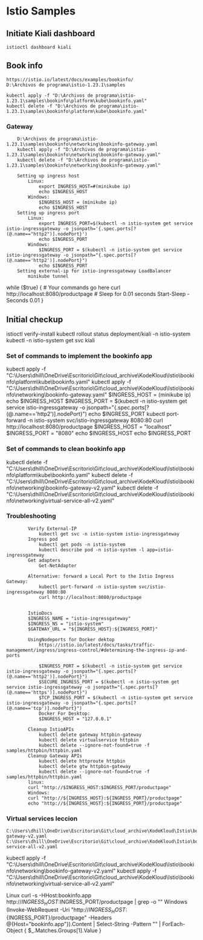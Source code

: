 # Istio Samples 

## Initiate Kiali dashboard
    istioctl dashboard kiali

## Book info
    https://istio.io/latest/docs/examples/bookinfo/
    D:\Archivos de programa\istio-1.23.1\samples

    kubectl apply -f "D:\Archivos de programa\istio-1.23.1\samples\bookinfo\platform\kube\bookinfo.yaml"
    kubectl delete -f "D:\Archivos de programa\istio-1.23.1\samples\bookinfo\platform\kube\bookinfo.yaml"

### Gateway
        D:\Archivos de programa\istio-1.23.1\samples\bookinfo\networking\bookinfo-gateway.yaml
        kubectl apply -f "D:\Archivos de programa\istio-1.23.1\samples\bookinfo\networking\bookinfo-gateway.yaml"
        kubectl delete -f "D:\Archivos de programa\istio-1.23.1\samples\bookinfo\networking\bookinfo-gateway.yaml"

        Setting up ingress host
            Linux: 
                export INGRESS_HOST=#(minikube ip)
                echo $INGRESS_HOST
            Windows: 
                $INGRESS_HOST = (minikube ip)
                echo $INGRESS_HOST
        Setting up ingress port
            Linux: 
                export INGRESS_PORT=$(kubectl -n istio-system get service istio-ingressgateway -o jsonpath='{.spec.ports[?(@.name=="http2")].nodePort}')
                echo $INGRESS_PORT
            Windows: 
                $INGRESS_PORT = $(kubectl -n istio-system get service istio-ingressgateway -o jsonpath="{.spec.ports[?(@.name=='http2')].nodePort}")
                echo $INGRESS_PORT
        Setting external-ip for istio-ingressgateway LoadBalancer
            minikube tunnel

while ($true) {
    # Your commands go here
    curl http://localhost:8080/productpage
    # Sleep for 0.01 seconds
    Start-Sleep -Seconds 0.01
}


## Initial checkup
istioctl verify-install
kubectl rollout status deployment/kiali -n istio-system
kubectl -n istio-system get svc kiali

### Set of commands to implement the bookinfo app

kubectl apply -f "C:\Users\dhill\OneDrive\Escritorio\Git\cloud_archive\KodeKloud\Istio\bookinfo\platform\kube\bookinfo.yaml"
kubectl apply -f "C:\Users\dhill\OneDrive\Escritorio\Git\cloud_archive\KodeKloud\Istio\bookinfo\networking\bookinfo-gateway.yaml"
    $INGRESS_HOST = (minikube ip)
    echo $INGRESS_HOST
    $INGRESS_PORT = $(kubectl -n istio-system get service istio-ingressgateway -o jsonpath="{.spec.ports[?(@.name=='http2')].nodePort}")
    echo $INGRESS_PORT
kubectl port-forward -n istio-system svc/istio-ingressgateway 8080:80
curl http://localhost:8080/productpage
$INGRESS_HOST = "localhost"
$INGRESS_PORT = "8080"
echo $INGRESS_HOST
echo $INGRESS_PORT

### Set of commands to clean bookinfo app
kubectl delete -f "C:\Users\dhill\OneDrive\Escritorio\Git\cloud_archive\KodeKloud\Istio\bookinfo\platform\kube\bookinfo.yaml"
kubectl delete -f "C:\Users\dhill\OneDrive\Escritorio\Git\cloud_archive\KodeKloud\Istio\bookinfo\networking\bookinfo-gateway-v2.yaml"
kubectl delete  -f "C:\Users\dhill\OneDrive\Escritorio\Git\cloud_archive\KodeKloud\Istio\bookinfo\networking\virtual-service-all-v2.yaml"


### Troubleshooting    

            Verify External-IP
                kubectl get svc -n istio-system istio-ingressgateway
            Ingress pod
                kubectl get pods -n istio-system
                kubectl describe pod -n istio-system -l app=istio-ingressgateway
            Get adapters
                Get-NetAdapter

            Alternative: forward a Local Port to the Istio Ingress Gateway:
                kubectl port-forward -n istio-system svc/istio-ingressgateway 8080:80
                curl http://localhost:8080/productpage


            IstioDocs
            $INGRESS_NAME = "istio-ingressgateway"
            $INGRESS_NS = "istio-system"
            $GATEWAY_URL = "${INGRESS_HOST}:${INGRESS_PORT}"
            
            UsingNodeports for Docker dektop
                https://istio.io/latest/docs/tasks/traffic-management/ingress/ingress-control/#determining-the-ingress-ip-and-ports

                $INGRESS_PORT = $(kubectl -n istio-system get service istio-ingressgateway -o jsonpath="{.spec.ports[?(@.name=='http2')].nodePort}")
                $SECURE_INGRESS_PORT = $(kubectl -n istio-system get service istio-ingressgateway -o jsonpath="{.spec.ports[?(@.name=='https')].nodePort}")
                $TCP_INGRESS_PORT = $(kubectl -n istio-system get service istio-ingressgateway -o jsonpath="{.spec.ports[?(@.name=='tcp')].nodePort}")
                Docker For Desktop:
                $INGRESS_HOST = "127.0.0.1"

            Cleanup IstioAPIs
                kubectl delete gateway httpbin-gateway
                kubectl delete virtualservice httpbin
                kubectl delete --ignore-not-found=true -f samples/httpbin/httpbin.yaml
            Cleanup Gateway APIs
                kubectl delete httproute httpbin
                kubectl delete gtw httpbin-gateway
                kubectl delete --ignore-not-found=true -f samples/httpbin/httpbin.yaml
            linux:
            curl "http://$INGRESS_HOST:$INGRESS_PORT/productpage"
            Windows:
            curl "http://${INGRESS_HOST}:${INGRESS_PORT}/productpage"
            echo "http://${INGRESS_HOST}:${INGRESS_PORT}/productpage"

### Virtual services leccion
    C:\Users\dhill\OneDrive\Escritorio\Git\cloud_archive\KodeKloud\Istio\bookinfo\networking\bookinfo-gateway-v2.yaml
    C:\Users\dhill\OneDrive\Escritorio\Git\cloud_archive\KodeKloud\Istio\bookinfo\networking\virtual-service-all-v2.yaml

kubectl apply -f "C:\Users\dhill\OneDrive\Escritorio\Git\cloud_archive\KodeKloud\Istio\bookinfo\networking\bookinfo-gateway-v2.yaml"
kubectl apply  -f "C:\Users\dhill\OneDrive\Escritorio\Git\cloud_archive\KodeKloud\Istio\bookinfo\networking\virtual-service-all-v2.yaml"

Linux
    curl -s -HHost:bookinfo.app http://$INGRESS_HOST:$INGRESS_PORT/productpage | grep -o "<title>.*</title>"
Windows
    (Invoke-WebRequest -Uri "http://${INGRESS_HOST}:${INGRESS_PORT}/productpage" -Headers @{Host="bookinfo.app"}).Content | Select-String -Pattern "<title>(.*?)</title>" | ForEach-Object { $_.Matches.Groups[1].Value }

